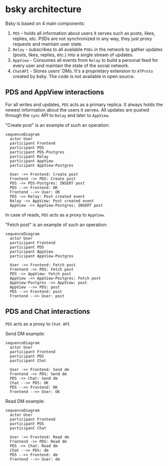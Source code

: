 # bsky architecture

Bsky is based on 4 main components:

1. `PDS` - holds all information about users it serves such as posts, likes, replies, etc.
   PSDs are not synchronized in any way, they just proxy requests and maintain user state.
2. `Relay` - subscribes to all available `PSDs` in the network to gather updates (posts, likes, replies, etc.) into a single stream of updates.
3. `AppView` - Consumes all events from `Relay` to build a personal feed for every user and maintain the state of the social network.
4. `ChatAPI` - Stores users' DMs. It's a proprietary extension to `ATProto` created by bsky. The code is not available in open source.

## PDS and AppView interactions

For all writes and updates, `PDS` acts as a primary replica. It always holds the newest information about the users it serves.
All updates are pushed through the `sync` API to `Relay` and later to `AppView`.

"Create post" is an example of such an operation:

```mermaid
sequenceDiagram
  actor User
  participant Frontend
  participant PDS
  participant PDS-Postgres
  participant Relay
  participant AppView
  participant AppView-Postgres

  User ->> Frontend: Create post
  Frontend ->> PDS: Create post
  PDS ->> PDS-Postgres: INSERT post
  PDS -->> Frontend: OK
  Frontend -->> User: OK
  PDS ->> Relay: Post created event
  Relay ->> AppView: Post created event
  AppView ->> AppView-Postgres: INSERT post
```

In case of reads, `PDS` acts as a proxy to `AppView`.

"Fetch post" is an example of such an operation:

```mermaid
sequenceDiagram
  actor User
  participant Frontend
  participant PDS
  participant AppView
  participant AppView-Postgres

  User ->> Frontend: Fetch post
  Frontend ->> PDS: Fetch post
  PDS ->> AppView: Fetch post
  AppView ->> AppView-Postgres: Fetch post
  AppView-Postgres ->> AppView: post
  AppView -->> PDS: post
  PDS -->> Frontend: post
  Frontend -->> User: post
```

## PDS and Chat interactions

`PDS` acts as a proxy to `Chat API`

Send DM example:

```mermaid
sequenceDiagram
  actor User
  participant Frontend
  participant PDS
  participant Chat

  User ->> Frontend: Send dm
  Frontend ->> PDS: Send dm
  PDS ->> Chat: Send dm
  Chat -->> PDS: OK
  PDS -->> Frontend: OK
  Frontend -->> User: OK
```

Read DM example:

```mermaid
sequenceDiagram
  actor User
  participant Frontend
  participant PDS
  participant Chat

  User ->> Frontend: Read dm
  Frontend ->> PDS: Read dm
  PDS ->> Chat: Read dm
  Chat -->> PDS: dm
  PDS -->> Frontend: dm
  Frontend -->> User: dm
```
